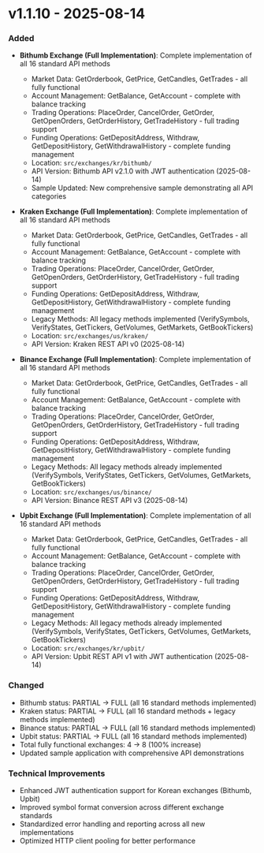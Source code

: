# v1.1.10 - 2025-08-14

### Added
- **Bithumb Exchange (Full Implementation)**: Complete implementation of all 16 standard API methods
  - Market Data: GetOrderbook, GetPrice, GetCandles, GetTrades - all fully functional
  - Account Management: GetBalance, GetAccount - complete with balance tracking
  - Trading Operations: PlaceOrder, CancelOrder, GetOrder, GetOpenOrders, GetOrderHistory, GetTradeHistory - full trading support
  - Funding Operations: GetDepositAddress, Withdraw, GetDepositHistory, GetWithdrawalHistory - complete funding management
  - Location: `src/exchanges/kr/bithumb/`
  - API Version: Bithumb API v2.1.0 with JWT authentication (2025-08-14)
  - Sample Updated: New comprehensive sample demonstrating all API categories

- **Kraken Exchange (Full Implementation)**: Complete implementation of all 16 standard API methods
  - Market Data: GetOrderbook, GetPrice, GetCandles, GetTrades - all fully functional
  - Account Management: GetBalance, GetAccount - complete with balance tracking
  - Trading Operations: PlaceOrder, CancelOrder, GetOrder, GetOpenOrders, GetOrderHistory, GetTradeHistory - full trading support
  - Funding Operations: GetDepositAddress, Withdraw, GetDepositHistory, GetWithdrawalHistory - complete funding management
  - Legacy Methods: All legacy methods implemented (VerifySymbols, VerifyStates, GetTickers, GetVolumes, GetMarkets, GetBookTickers)
  - Location: `src/exchanges/us/kraken/`
  - API Version: Kraken REST API v0 (2025-08-14)

- **Binance Exchange (Full Implementation)**: Complete implementation of all 16 standard API methods
  - Market Data: GetOrderbook, GetPrice, GetCandles, GetTrades - all fully functional
  - Account Management: GetBalance, GetAccount - complete with balance tracking
  - Trading Operations: PlaceOrder, CancelOrder, GetOrder, GetOpenOrders, GetOrderHistory, GetTradeHistory - full trading support
  - Funding Operations: GetDepositAddress, Withdraw, GetDepositHistory, GetWithdrawalHistory - complete funding management
  - Legacy Methods: All legacy methods already implemented (VerifySymbols, VerifyStates, GetTickers, GetVolumes, GetMarkets, GetBookTickers)
  - Location: `src/exchanges/us/binance/`
  - API Version: Binance REST API v3 (2025-08-14)

- **Upbit Exchange (Full Implementation)**: Complete implementation of all 16 standard API methods
  - Market Data: GetOrderbook, GetPrice, GetCandles, GetTrades - all fully functional
  - Account Management: GetBalance, GetAccount - complete with balance tracking
  - Trading Operations: PlaceOrder, CancelOrder, GetOrder, GetOpenOrders, GetOrderHistory, GetTradeHistory - full trading support
  - Funding Operations: GetDepositAddress, Withdraw, GetDepositHistory, GetWithdrawalHistory - complete funding management
  - Legacy Methods: All legacy methods already implemented (VerifySymbols, VerifyStates, GetTickers, GetVolumes, GetMarkets, GetBookTickers)
  - Location: `src/exchanges/kr/upbit/`
  - API Version: Upbit REST API v1 with JWT authentication (2025-08-14)

### Changed  
- Bithumb status: PARTIAL -> FULL (all 16 standard methods implemented)
- Kraken status: PARTIAL -> FULL (all 16 standard methods + legacy methods implemented)
- Binance status: PARTIAL -> FULL (all 16 standard methods implemented)
- Upbit status: PARTIAL -> FULL (all 16 standard methods implemented)
- Total fully functional exchanges: 4 -> 8 (100% increase)
- Updated sample application with comprehensive API demonstrations

### Technical Improvements
- Enhanced JWT authentication support for Korean exchanges (Bithumb, Upbit)
- Improved symbol format conversion across different exchange standards
- Standardized error handling and reporting across all new implementations
- Optimized HTTP client pooling for better performance
